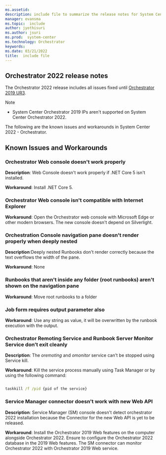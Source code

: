 ```yaml
---
ms.assetid:
description: include file to summarize the release notes for System Center 2022 - Orchestrator
manager: evansma
ms.topic:  include
author: jyothisuri
ms.author: jsuri
ms.prod:  system-center
ms.technology: Orchestrator
keywords:
ms.date: 03/21/2022
title:  include file
---
```


##  Orchestrator 2022 release notes

The Orchestrator 2022 release includes all issues fixed until [Orchestrator 2019 UR3](https://support.microsoft.com/topic/update-rollup-3-for-system-center-2019-orchestrator-70bc1df6-adbc-9b89-68bf-df5a6eefca5f).

>[!NOTE]
>- System Center Orchestrator 2019 IPs aren't supported on System Center Orchestrator 2022. 

The following are the known issues and workarounds in System Center 2022 - Orchestrator.

## Known Issues and Workarounds

### Orchestrator Web console doesn't work properly

**Description**: Web Console doesn't work properly if .NET Core 5 isn't installed.

**Workaround**: Install .NET Core 5.

### Orchestrator Web console isn't compatible with Internet Explorer

**Workaround**: Open the Orchestrator web console with Microsoft Edge or other modern browsers. The new console doesn't depend on Silverlight.

### Orchestration Console navigation pane doesn't render properly when deeply nested

**Description**:Deeply nested Runbooks don't render correctly because the text overflows the width of the pane.

**Workaround**: None

### Runbooks that aren't inside any folder (root runbooks) aren't shown on the navigation pane

**Workaround**: Move root runbooks to a folder

### Job form requires output parameter also

**Workaround**: Use any string as value, it will be overwritten by the runbook execution with the output.


### Orchestrator Remoting Service and Runbook Server Monitor Service don’t exit cleanly

**Description**: The *oremoting* and *omonitor* service can't be stopped using Service kill.

**Workaround**: Kill the service process manually using Task Manager or by using the following command:

```cmd

taskkill /f /pid {pid of the service}

```
### Service Manager connector doesn't work with new Web API

**Description**: Service Manager (SM) console doesn't detect orchestrator 2022 installation because the Connector for the new Web API is yet to be released.

**Workaround**: Install the Orchestrator 2019 Web features on the computer alongside Orchestrator 2022. Ensure to configure the Orchestrator 2022 database in the 2019 Web features. The SM connector can monitor Orchestrator 2022 with Orchestrator 2019 Web service.
